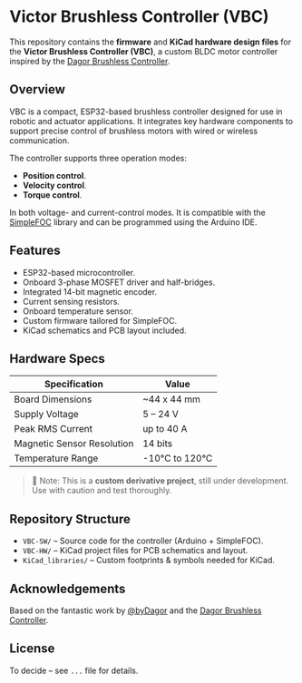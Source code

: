 # Victor Brushless Controller (VBC)

This repository contains the **firmware** and **KiCad hardware design files** for the **Victor Brushless Controller (VBC)**, a custom BLDC motor controller inspired by the [Dagor Brushless Controller](https://github.com/byDagor/Dagor-Brushless-Controller).

## Overview

VBC is a compact, ESP32-based brushless controller designed for use in robotic and actuator applications. It integrates key hardware components to support precise control of brushless motors with wired or wireless communication.

The controller supports three operation modes:
- **Position control**.
- **Velocity control**.
- **Torque control**.

In both voltage- and current-control modes. It is compatible with the [SimpleFOC](https://docs.simplefoc.com/) library and can be programmed using the Arduino IDE.

## Features

- ESP32-based microcontroller.
- Onboard 3-phase MOSFET driver and half-bridges.
- Integrated 14-bit magnetic encoder.
- Current sensing resistors.
- Onboard temperature sensor.
- Custom firmware tailored for SimpleFOC.
- KiCad schematics and PCB layout included.

## Hardware Specs

| Specification             | Value           |
|---------------------------|------------------|
| Board Dimensions          | ~44 x 44 mm      |
| Supply Voltage            | 5 – 24 V         |
| Peak RMS Current          | up to 40 A       |
| Magnetic Sensor Resolution| 14 bits          |
| Temperature Range         | -10°C to 120°C   |

> 🧪 Note: This is a **custom derivative project**, still under development. Use with caution and test thoroughly.

## Repository Structure

- `VBC-SW/` – Source code for the controller (Arduino + SimpleFOC).
- `VBC-HW/` – KiCad project files for PCB schematics and layout.
- `KiCad_libraries/` – Custom footprints & symbols needed for KiCad.

## Acknowledgements

Based on the fantastic work by [@byDagor](https://github.com/byDagor) and the [Dagor Brushless Controller](https://docs.dagor.dev/).

## License

To decide – see `...` file for details.
